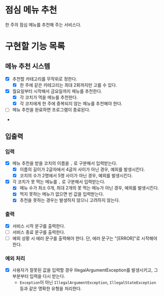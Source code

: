 # 점심 메뉴 추천

한 주의 점심 메뉴를 추천해 주는 서비스다.

# 구현할 기능 목록

## 메뉴 추천 시스템

- [x] 추천할 카테고리를 무작위로 정한다.
    - [x] 한 주에 같은 카테고리는 최대 2회까지만 고를 수 있다.
- [x] 월요일부터 시작해서 금요일까지 메뉴를 추천한다.
    - [x] 각 코치가 먹을 메뉴를 추천한다.
    - [x] 각 코치에게 한 주에 중복되지 않는 메뉴를 추천해야 한다.
- [ ] 메뉴 추천을 완료하면 프로그램이 종료된다.
- 
## 입출력

### 입력

- [x] 메뉴 추천을 받을 코치의 이름을 `,` 로 구분해서 입력받는다. 
  - [x] 이름의 길이가 2글자에서 4글자 사이가 아닌 경우, 예외를 발생시킨다.
  - [x] 코치의 수가 2명에서 5명 사이가 아닌 경우, 예외를 발생시킨다.

- [x] 각 코치가 못 먹는 메뉴를 `,` 로 구분해서 입력받는다.
    - [x] 메뉴 수가 최소 0개, 최대 2개의 못 먹는 메뉴가 아닌 경우, 예외를 발생시킨다. 
    - [x] 먹지 못하는 메뉴가 없으면 빈 값을 입력받는다.
    - [x] 추천을 못하는 경우는 발생하지 않으니 고려하지 않는다.

### 출력

- [x] 서비스 시작 문구를 출력한다.
- [ ] 서비스 종료 문구를 출력한다.
- [ ] 예외 상황 시 에러 문구를 출력해야 한다. 단, 에러 문구는 "[ERROR]"로 시작해야 한다.

### 예외 처리

- [x] 사용자가 잘못된 값을 입력할 경우 IllegalArgumentException를 발생시키고, 그 부분부터 입력을 다시 받는다.
    - `Exception`이 아닌 `IllegalArgumentException`, `IllegalStateException` 등과 같은 명확한 유형을 처리한다.
 